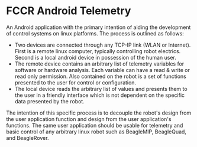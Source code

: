 FCCR Android Telemetry
=========

An Android application with the primary intention of aiding the development of control systems on linux platforms. The process is outlined as follows:
  - Two devices are connected through any TCP-IP link (WLAN or Internet). First is a remote linux computer, typically controlling robot electrics. Second is a local android device in possession of the human user.
  - The remote device contains an arbitrary list of telemetry variables for software or hardware analysis. Each variable can have a read & write or read only permission. Also contained on the robot is a set of functions presented to the user for control or configuration.
  - The local device reads the arbitrary list of values and presents them to the user in a friendly interface which is not dependent on the specific data presented by the robot.

The intention of this specific process is to decouple the robot's design from the user application function and design from the user application's functions. The same user application should be usable for telemetry and basic control of any arbitrary linux robot such as BeagleMIP, BeagleQuad, and BeagleRover.